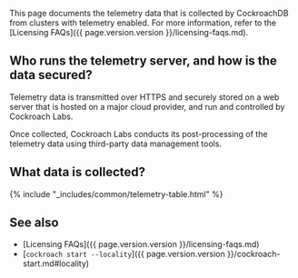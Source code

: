 This page documents the telemetry data that is collected by CockroachDB from clusters with telemetry enabled. For more information, refer to the [Licensing FAQs]({{ page.version.version }}/licensing-faqs.md).

## Who runs the telemetry server, and how is the data secured?

Telemetry data is transmitted over HTTPS and securely stored on a web server that is hosted on a major cloud provider, and run and controlled by Cockroach Labs.

Once collected, Cockroach Labs conducts its post-processing of the telemetry data using third-party data management tools.

## What data is collected?

{% include "_includes/common/telemetry-table.html" %}

## See also

- [Licensing FAQs]({{ page.version.version }}/licensing-faqs.md)
- [`cockroach start --locality`]({{ page.version.version }}/cockroach-start.md#locality)
